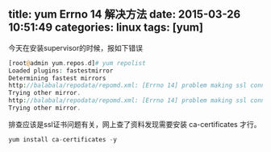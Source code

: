 title: yum Errno 14 解决方法
date: 2015-03-26 10:51:49
categories: linux
tags: [yum]
---

今天在安装supervisor的时候，报如下错误

```php
[root@admin yum.repos.d]# yum repolist
Loaded plugins: fastestmirror
Determining fastest mirrors  
http://balabala/repodata/repomd.xml: [Errno 14] problem making ssl connection
Trying other mirror.
http://balabala/repodata/repomd.xml: [Errno 14] problem making ssl connection
Trying other mirror.
```

排查应该是ssl证书问题有关，网上查了资料发现需要安装 ca-certificates 才行。

```php
yum install ca-certificates -y
```